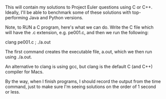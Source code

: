 This will contain my solutions to Project Euler questions using C or C++.
Ideally, I'll be able to benchmark some of these solutions with top-performing
Java and Python versions.

Note, to RUN a C program, here's what we can do. Write the C file which will
have the .c extension, e.g. pe001.c, and then we run the following:

clang pe001.c ; ./a.out 

The first command creates the executable file, a.out, which we then run using
./a.out.

An alternative to clang is using gcc, but clang is the default C (and C++)
compiler for Macs.

By the way, when I finish programs, I should record the output from the time
command, just to make sure I'm seeing solutions on the order of 1 second or
less.
